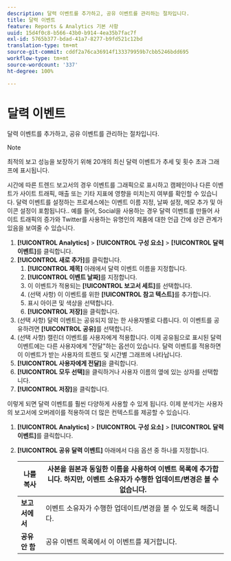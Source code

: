 ```yaml
---
description: 달력 이벤트를 추가하고, 공유 이벤트를 관리하는 절차입니다.
title: 달력 이벤트
feature: Reports & Analytics 기본 사항
uuid: 15d4f0c8-b566-43b0-b914-4ea35b7fac7f
exl-id: 5765b377-bdad-41a7-8277-b9fd521c12bd
translation-type: tm+mt
source-git-commit: cddf2a76ca36914f133379959b7cbb5246bdd695
workflow-type: tm+mt
source-wordcount: '337'
ht-degree: 100%

---
```


# 달력 이벤트

달력 이벤트를 추가하고, 공유 이벤트를 관리하는 절차입니다.

>[!NOTE]
>
>최적의 보고 성능을 보장하기 위해 20개의 최신 달력 이벤트가 추세 및 횟수 초과 그래프에 표시됩니다.

시간에 따른 트렌드 보고서의 경우 이벤트를 그래픽으로 표시하고 캠페인이나 다른 이벤트가 사이트 트래픽, 매출 또는 기타 지표에 영향을 미치는지 여부를 확인할 수 있습니다. 달력 이벤트를 설정하는 프로세스에는 이벤트 이름 지정, 날짜 설정, 메모 추가 및 아이콘 설정이 포함됩니다.. 예를 들어, Social을 사용하는 경우 달력 이벤트를 만들어 사이트 트래픽의 증가와 Twitter를 사용하는 유명인의 제품에 대한 언급 간에 상관 관계가 있음을 보여줄 수 있습니다.

1. **[!UICONTROL Analytics]** > **[!UICONTROL 구성 요소]** > **[!UICONTROL 달력 이벤트]**&#x200B;를 클릭합니다.
1. **[!UICONTROL 새로 추가]**&#x200B;를 클릭합니다.
   1. **[!UICONTROL 제목]** 아래에서 달력 이벤트 이름을 지정합니다.
   1. **[!UICONTROL 이벤트 날짜]**&#x200B;를 지정합니다.
   1. 이 이벤트가 적용되는 **[!UICONTROL 보고서 세트]**&#x200B;를 선택합니다.
   1.  (선택 사항) 이 이벤트를 위한 **[!UICONTROL 참고 텍스트]**&#x200B;를 추가합니다.
   1. 표시 아이콘 및 색상을 선택합니다.
   1. **[!UICONTROL 저장]**&#x200B;을 클릭합니다.
1.  (선택 사항) 달력 이벤트는 공유되지 않는 한 사용자별로 다릅니다. 이 이벤트를 공유하려면 **[!UICONTROL 공유]**&#x200B;를 선택합니다.
1.  (선택 사항) 캘린더 이벤트를 사용자에게 적용합니다. 이제 공유됨으로 표시된 달력 이벤트에는 다른 사용자에게 &quot;전달&quot;하는 옵션이 있습니다. 달력 이벤트를 적용하면 이 이벤트가 받는 사용자의 트렌드 및 시간별 그래프에 나타납니다.
   1. **[!UICONTROL 사용자에게 전달]**&#x200B;을 클릭합니다.
   1. **[!UICONTROL 모두 선택]**&#x200B;을 클릭하거나 사용자 이름의 옆에 있는 상자를 선택합니다.
   1. **[!UICONTROL 저장]**&#x200B;을 클릭합니다.

   이렇게 되면 달력 이벤트를 훨씬 다양하게 사용할 수 있게 됩니다. 이제 분석가는 사용자의 보고서에 오버레이를 적용하여 더 많은 컨텍스트를 제공할 수 있습니다.
1. **[!UICONTROL Analytics]** > **[!UICONTROL 구성 요소]** > **[!UICONTROL 달력 이벤트]**&#x200B;를 클릭합니다.
1. **[!UICONTROL 공유 달력 이벤트]** 아래에서 다음 옵션 중 하나를 지정합니다.

   | **나를 복사** | 사본을 원본과 동일한 이름을 사용하여 이벤트 목록에 추가합니다. 하지만, 이벤트 소유자가 수행한 업데이트/변경은 볼 수 없습니다. |
   |---|---|
   | **보고서에서** | 이벤트 소유자가 수행한 업데이트/변경을 볼 수 있도록 해줍니다. |
   | **공유 안 함** | 공유 이벤트 목록에서 이 이벤트를 제거합니다. |
